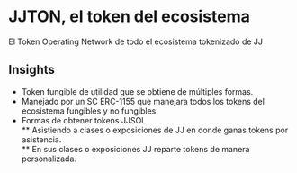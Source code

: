 # JJTON, el token del ecosistema

El Token Operating Network de todo el ecosistema  tokenizado de JJ

## Insights

* Token fungible de utilidad que se obtiene de múltiples formas.  
* Manejado por un SC ERC-1155 que manejara todos los tokens del ecosistema fungibles y no fungibles.  
* Formas de obtener tokens JJSOL  
	** Asistiendo a clases o exposiciones de JJ en donde ganas tokens por asistencia.  
	** En sus clases o exposiciones JJ reparte tokens de manera personalizada.  